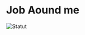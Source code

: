 # Job Aound me

![Statut](https://github.com/ScrollAgency/JAM/actions/workflows/staging.yml/badge.svg)